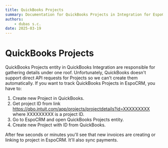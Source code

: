 ```yaml
---
title: QuickBooks Projects
summary: Documentation for QuickBooks Projects in Integration for EspoCRM
authors:
    - dubas s.c.
date: 2025-03-19
---
```

# QuickBooks Projects

QuickBooks Projects entity in QuickBooks Integration are responsible for gathering details under one roof. Unfortunately, QuickBooks doesn't support direct API requests for Projects so we can't create them automatically. If you want to track QuickBooks Projects in EspoCRM, you have to:

1. Create new Project in QuickBooks.
2. Get project ID from link https://qbo.intuit.com/app/projects/projectdetails?id=XXXXXXXXX where XXXXXXXXX is a project ID.
3. Go to EspoCRM and open QuickBooks Projects entity.
4. Create new Project with ID from QuickBooks.

After few seconds or minutes you'll see that new invoices are creating or linking to project in EspoCRM. It'll also sync payments.
